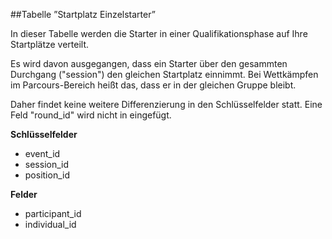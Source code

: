 ##Tabelle ”Startplatz Einzelstarter”

In dieser Tabelle werden die Starter in einer Qualifikationsphase auf Ihre Startplätze verteilt.

Es wird davon ausgegangen, dass ein Starter über den gesammten Durchgang ("session") den gleichen Startplatz einnimmt. Bei Wettkämpfen im Parcours-Bereich heißt das, dass er in der gleichen Gruppe bleibt.

Daher findet keine weitere Differenzierung in den Schlüsselfelder statt. Eine Feld "round_id" wird nicht in eingefügt.

**Schlüsselfelder**
* event_id
* session_id
* position_id

**Felder**
* participant_id
* individual_id
